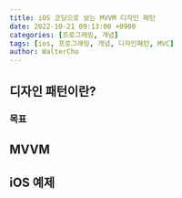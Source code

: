 ```yaml
---
title: iOS 코딩으로 보는 MVVM 디자인 패턴
date: 2022-10-21 09:13:00 +0900
categories: [프로그래밍, 개념]
tags: [ios, 프로그래밍, 개념, 디자인패턴, MVC]
author: WalterCho
---
```


## 디자인 패턴이란?

### 목표

## MVVM

## iOS 예제